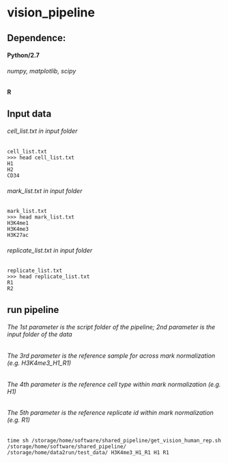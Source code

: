 # vision_pipeline

## Dependence:
#### Python/2.7
###### numpy, matplotlib, scipy
#### R



## Input data
###### cell_list.txt in input folder
```
cell_list.txt
>>> head cell_list.txt 
H1
H2
CD34

```

###### mark_list.txt in input folder
```
mark_list.txt
>>> head mark_list.txt 
H3K4me1
H3K4me3
H3K27ac

```

###### replicate_list.txt in input folder
```
replicate_list.txt
>>> head replicate_list.txt 
R1
R2

```

## run pipeline
###### The 1st parameter is the script folder of the pipeline; 2nd parameter is the input folder of the data
###### The 3rd parameter is the reference sample for across mark normalization (e.g. H3K4me3_H1_R1)
###### The 4th parameter is the reference cell type within mark normalization (e.g. H1)
###### The 5th parameter is the reference replicate id within mark normalization (e.g. R1)
```
time sh /storage/home/software/shared_pipeline/get_vision_human_rep.sh /storage/home/software/shared_pipeline/ /storage/home/data2run/test_data/ H3K4me3_H1_R1 H1 R1
```

